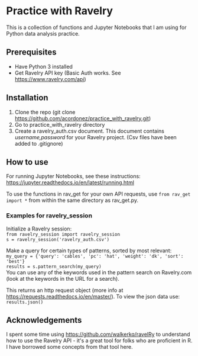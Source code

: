 # Practice with Ravelry
This is a collection of functions and Jupyter Notebooks that I am using for Python data analysis practice. 

## Prerequisites
- Have Python 3 installed
- Get Ravelry API key (Basic Auth works. See https://www.ravelry.com/api)

## Installation
1. Clone the repo (git clone https://github.com/acordonez/practice_with_ravelry.git)
2. Go to practice_with_ravelry directory
3. Create a ravelry_auth.csv document. This document contains *username,password* for your Ravelry project. (Csv files have been added to .gitignore)

## How to use
For running Jupyter Notebooks, see these instructions: https://jupyter.readthedocs.io/en/latest/running.html

To use the functions in rav_get for your own API requests, use `from rav_get import *` from within the same directory as rav_get.py.

### Examples for ravelry_session

Initialize a Ravelry session:  
`from ravelry_session import ravelry_session`  
`s = ravelry_session('ravelry_auth.csv')`
  
Make a query for certain types of patterns, sorted by most relevant:  
`my_query = {'query': 'cables', 'pc': 'hat', 'weight': 'dk', 'sort': 'best'}`  
`results = s.pattern_search(my_query)`  
You can use any of the keywords used in the pattern search on Ravelry.com (look at the keywords in the URL for a search).  

This returns an http request object (more info at https://requests.readthedocs.io/en/master/). To view the json data use:  
`results.json()`

## Acknowledgements
I spent some time using https://github.com/walkerkq/ravelRy to understand how to use the Ravelry API - it's a great tool for folks who are proficient in R. I have borrowed some concepts from that tool here.
